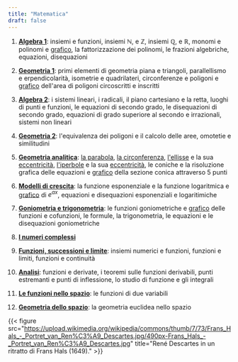 ```yaml
---
title: "Matematica"
draft: false
---
```


<!-- script MathJax -->
<script type="text/javascript" src="https://cdnjs.cloudflare.com/ajax/libs/mathjax/2.7.1/MathJax.js?config=TeX-AMS-MML_HTMLorMML">
</script>
<script type="text/x-mathjax-config">
MathJax.Hub.Config({
  tex2jax: {
    inlineMath: [['$','$'], ['\\(','$']],
    displayMath: [['$$','$$'], ['\[','\]']],
    processEscapes: true,
    processEnvironments: true,
    skipTags: ['script', 'noscript', 'style', 'textarea', 'pre'],
    TeX: { equationNumbers: { autoNumber: "AMS" },
         extensions: ["AMSmath.js", "AMSsymbols.js"] }
  }
});
</script>
<!-- script JSXGraph -->
<script type="text/javascript" src="https://cdnjs.cloudflare.com/ajax/libs/jsxgraph/0.99.7/jsxgraphcore.js">
</script>

1. **[Algebra 1](1_algebra1)**: insiemi e funzioni, insiemi $\mathbb{N}$, e $\mathbb{Z}$, insiemi $\mathbb{Q}$, e $\mathbb{R}$, monomi e polinomi e [grafico](1_algebra1/#i-polinomi), la fattorizzazione dei polinomi, le frazioni algebriche, equazioni, disequazioni

2. **[Geometria 1](2_geometria1)**: primi elementi di geometria piana e triangoli, parallellismo e erpendicolarità, isometrie e quadrilateri, circonferenze e poligoni e [grafico](2_geometria1/#poligoni-inscritti-e-circoscritti) dell'area di poligoni circoscritti e inscritti

3. **[Algebra 2](3_algebra2)**: i sistemi lineari, i radicali, il piano cartesiano e la retta, luoghi di punti e funzioni, le equazioni di secondo grado, le disequazioni di secondo grado, equazioni di grado superiore al secondo e irrazionali, sistemi non lineari

4. **[Geometria 2](4_geometria2)**: l'equivalenza dei poligoni e il calcolo delle aree, omotetie e similitudini

5. **[Geometria analitica](5_geometria_analitica)**: [la parabola](5_geometria_analitica/#rette-e-parabole), [la circonferenza](5_geometria_analitica/#le-condizioni-per-determinare-lequazione-di-una-circonferenza), [l'ellisse](5_geometria_analitica/#lellisse-e-la-sua-equazione) e la sua [eccentricità](5_geometria_analitica/#leccentricita-dellellisse), [l'iperbole](5_geometria_analitica/#liperbole-e-la-sua-equazione) e la sua [eccentricità](5_geometria_analitica/#leccentricita-delliperbole), le coniche e la risoluzione grafica delle equazioni e [grafico](5_geometria_analitica/#zeri-di-funzioni-e-risoluzione-approssimata-delle-equazioni) della sezione conica attraverso 5 punti

6. **[Modelli di crescita](6_modelli_crescita)**: la funzione esponenziale e la funzione logaritmica e [grafico](6_modelli_crescita/#la-funzione-logaritmica) di $e^{ax}$, equazioni e disequazioni esponenziali e logaritimiche

7. **[Goniometria e trigonometria](7_gonio_trigo)**: le funzioni goniometriche e [grafico](7_gonio_trigo/#le-cofunzioni) delle funzioni e cofunzioni, le formule, la trigonometria, le equazioni e le disequazioni goniometriche

8. **[I numeri complessi](8_complessi)**

9. **[Funzioni, successioni e limite](9_funz_succ_lim)**: insiemi numerici e funzioni, funzioni e limiti, funzioni e continuità

10. **[Analisi](10_analisi)**: funzioni e derivate, i teoremi sulle funzioni derivabili, punti estremanti e punti di inflessione, lo studio di funzione e gli integrali

11. **[Le funzioni nello spazio](11_funzioni_spazio)**: le funzioni di due variabili

12. **[Geometria dello spazio](12_geometria_spaziale)**: la geometria euclidea nello spazio

{{< figure src="https://upload.wikimedia.org/wikipedia/commons/thumb/7/73/Frans_Hals_-_Portret_van_Ren%C3%A9_Descartes.jpg/490px-Frans_Hals_-_Portret_van_Ren%C3%A9_Descartes.jpg" title="René Descartes in un ritratto di Frans Hals (1649)." >}}